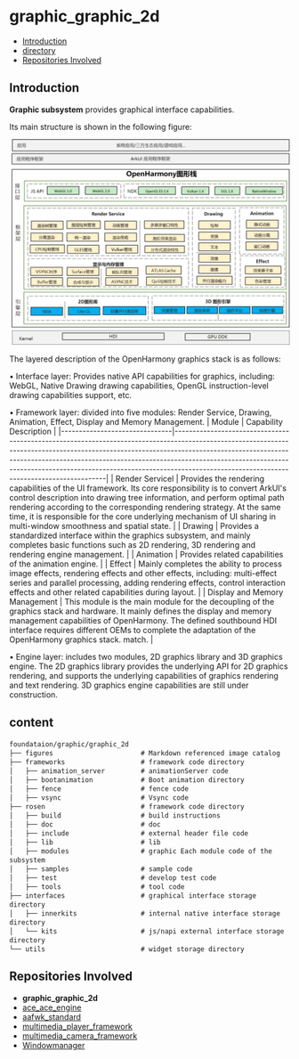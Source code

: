 # graphic_graphic_2d

- [Introduction](#Introduction)
- [directory](#directory)
- [Repositories Involved](#RepositoriesInvolved)

## Introduction

**Graphic subsystem** provides graphical interface capabilities.

Its main structure is shown in the following figure:

![Graphic subsystem architecture diagram](./figures/graphic_rosen_architecture.jpg)

The layered description of the OpenHarmony graphics stack is as follows:

• Interface layer: Provides native API capabilities for graphics, including: WebGL, Native Drawing drawing capabilities, OpenGL instruction-level drawing capabilities support, etc.

• Framework layer: divided into five modules: Render Service, Drawing, Animation, Effect, Display and Memory Management.
| Module                        | Capability Description                                                                                                                                                                                                                                                                                                                                                            |
|-------------------------------|-----------------------------------------------------------------------------------------------------------------------------------------------------------------------------------------------------------------------------------------------------------------------------------------------------------------------------------------------------------------------------------|
| Render Servicel               | Provides the rendering capabilities of the UI framework. Its core responsibility is to convert ArkUI's control description into drawing tree information, and perform optimal path rendering according to the corresponding rendering strategy. At the same time, it is responsible for the core underlying mechanism of UI sharing in multi-window smoothness and spatial state. |
| Drawing                       | Provides a standardized interface within the graphics subsystem, and mainly completes basic functions such as 2D rendering, 3D rendering and rendering engine management.                                                                                                                                                                                                         |
| Animation                     | Provides related capabilities of the animation engine.                                                                                                                                                                                                                                                                                                                            |
| Effect                        | Mainly completes the ability to process image effects, rendering effects and other effects, including: multi-effect series and parallel processing, adding rendering effects, control interaction effects and other related capabilities during layout.                                                                                                                           |
| Display and Memory Management | This module is the main module for the decoupling of the graphics stack and hardware. It mainly defines the display and memory management capabilities of OpenHarmony. The defined southbound HDI interface requires different OEMs to complete the adaptation of the OpenHarmony graphics stack. match.                                                                          |

• Engine layer: includes two modules, 2D graphics library and 3D graphics engine. The 2D graphics library provides the underlying API for 2D graphics rendering, and supports the underlying capabilities of graphics rendering and text rendering. 3D graphics engine capabilities are still under construction.


## content
```
foundataion/graphic/graphic_2d
├── figures                      # Markdown referenced image catalog
├── frameworks                   # framework code directory
│   ├── animation_server         # animationServer code
│   ├── bootanimation            # Boot animation directory
│   ├── fence                    # fence code
│   ├── vsync                    # Vsync code
├── rosen                        # framework code directory
│   ├── build                    # build instructions
│   ├── doc                      # doc
│   ├── include                  # external header file code
│   ├── lib                      # lib
│   ├── modules                  # graphic Each module code of the subsystem
│   ├── samples                  # sample code
│   ├── test                     # develop test code
│   ├── tools                    # tool code
├── interfaces                   # graphical interface storage directory
│   ├── innerkits                # internal native interface storage directory
│   └── kits                     # js/napi external interface storage directory
└── utils                        # widget storage directory
```


## Repositories Involved<a name="RepositoriesInvolved"></a>
- **graphic_graphic_2d**
- [ace_ace_engine](https://gitee.com/openharmony/ace_ace_engine)
- [aafwk_standard](https://gitee.com/openharmony/aafwk_standard)
- [multimedia_player_framework](https://gitee.com/openharmony/multimedia_player_framework)
- [multimedia_camera_framework](https://gitee.com/openharmony/multimedia_camera_framework)
- [Windowmanager](https://gitee.com/openharmony/windowmanager)